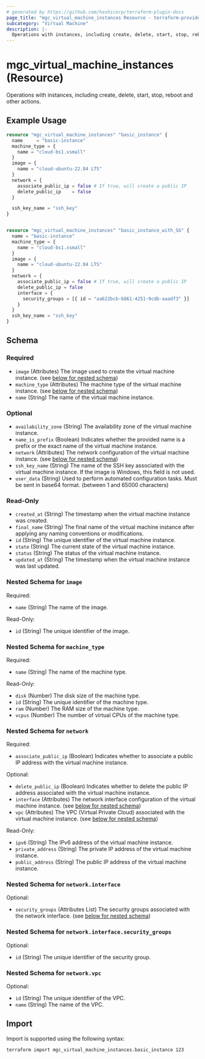 ```yaml
---
# generated by https://github.com/hashicorp/terraform-plugin-docs
page_title: "mgc_virtual_machine_instances Resource - terraform-provider-mgc"
subcategory: "Virtual Machine"
description: |-
  Operations with instances, including create, delete, start, stop, reboot and other actions.
---
```


# mgc_virtual_machine_instances (Resource)

Operations with instances, including create, delete, start, stop, reboot and other actions.

## Example Usage

```terraform
resource "mgc_virtual_machine_instances" "basic_instance" {
  name     = "basic-instance"
  machine_type = {
    name = "cloud-bs1.xsmall"
  }
  image = {
    name = "cloud-ubuntu-22.04 LTS"
  }
  network = {
    associate_public_ip = false # If true, will create a public IP
    delete_public_ip    = false
  }

  ssh_key_name = "ssh_key"
}


resource "mgc_virtual_machine_instances" "basic_instance_with_SG" {
  name = "basic-instance"
  machine_type = {
    name = "cloud-bs1.xsmall"
  }
  image = {
    name = "cloud-ubuntu-22.04 LTS"
  }
  network = {
    associate_public_ip = false # If true, will create a public IP
    delete_public_ip = false
    interface = {
      security_groups = [{ id = "aa622bcb-6861-4251-9cdb-aaadf3" }]
    }
  }
  ssh_key_name = "ssh_key"
}
```

<!-- schema generated by tfplugindocs -->
## Schema

### Required

- `image` (Attributes) The image used to create the virtual machine instance. (see [below for nested schema](#nestedatt--image))
- `machine_type` (Attributes) The machine type of the virtual machine instance. (see [below for nested schema](#nestedatt--machine_type))
- `name` (String) The name of the virtual machine instance.

### Optional

- `availability_zone` (String) The availability zone of the virtual machine instance.
- `name_is_prefix` (Boolean) Indicates whether the provided name is a prefix or the exact name of the virtual machine instance.
- `network` (Attributes) The network configuration of the virtual machine instance. (see [below for nested schema](#nestedatt--network))
- `ssh_key_name` (String) The name of the SSH key associated with the virtual machine instance. If the image is Windows, this field is not used.
- `user_data` (String) Used to perform automated configuration tasks. Must be sent in base64 format. (between 1 and 65000 characters)

### Read-Only

- `created_at` (String) The timestamp when the virtual machine instance was created.
- `final_name` (String) The final name of the virtual machine instance after applying any naming conventions or modifications.
- `id` (String) The unique identifier of the virtual machine instance.
- `state` (String) The current state of the virtual machine instance.
- `status` (String) The status of the virtual machine instance.
- `updated_at` (String) The timestamp when the virtual machine instance was last updated.

<a id="nestedatt--image"></a>
### Nested Schema for `image`

Required:

- `name` (String) The name of the image.

Read-Only:

- `id` (String) The unique identifier of the image.


<a id="nestedatt--machine_type"></a>
### Nested Schema for `machine_type`

Required:

- `name` (String) The name of the machine type.

Read-Only:

- `disk` (Number) The disk size of the machine type.
- `id` (String) The unique identifier of the machine type.
- `ram` (Number) The RAM size of the machine type.
- `vcpus` (Number) The number of virtual CPUs of the machine type.


<a id="nestedatt--network"></a>
### Nested Schema for `network`

Required:

- `associate_public_ip` (Boolean) Indicates whether to associate a public IP address with the virtual machine instance.

Optional:

- `delete_public_ip` (Boolean) Indicates whether to delete the public IP address associated with the virtual machine instance.
- `interface` (Attributes) The network interface configuration of the virtual machine instance. (see [below for nested schema](#nestedatt--network--interface))
- `vpc` (Attributes) The VPC (Virtual Private Cloud) associated with the virtual machine instance. (see [below for nested schema](#nestedatt--network--vpc))

Read-Only:

- `ipv6` (String) The IPv6 address of the virtual machine instance.
- `private_address` (String) The private IP address of the virtual machine instance.
- `public_address` (String) The public IP address of the virtual machine instance.

<a id="nestedatt--network--interface"></a>
### Nested Schema for `network.interface`

Optional:

- `security_groups` (Attributes List) The security groups associated with the network interface. (see [below for nested schema](#nestedatt--network--interface--security_groups))

<a id="nestedatt--network--interface--security_groups"></a>
### Nested Schema for `network.interface.security_groups`

Optional:

- `id` (String) The unique identifier of the security group.



<a id="nestedatt--network--vpc"></a>
### Nested Schema for `network.vpc`

Optional:

- `id` (String) The unique identifier of the VPC.
- `name` (String) The name of the VPC.

## Import

Import is supported using the following syntax:

```shell
terraform import mgc_virtual_machine_instances.basic_instance 123
```
